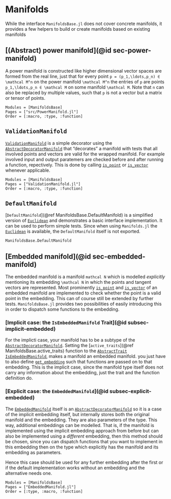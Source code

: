 # Manifolds

While the interface `ManifoldsBase.jl` does not cover concrete manifolds, it provides a few
helpers to build or create manifolds based on existing manifolds

## [(Abstract) power manifold](@id sec-power-manifold)

A power manifold is constructed like higher dimensional vector spaces are formed from the real line, just that for every point ``p = (p_1,\ldots,p_n) ∈ \mathcal M^n`` on the power manifold ``\mathcal M^n`` the entries of ``p`` are points ``p_1,\ldots,p_n ∈ \mathcal M`` on some manifold ``\mathcal M``. Note that ``n`` can also be replaced by multiple values, such that ``p`` is not a vector but a matrix or tensor of points.

```@autodocs
Modules = [ManifoldsBase]
Pages = ["src/PowerManifold.jl"]
Order = [:macro, :type, :function]
```

## `ValidationManifold`

[`ValidationManifold`](@ref) is a simple decorator using the [`AbstractDecoratorManifold`](@ref) that “decorates” a manifold with tests that all involved points and vectors are valid for the wrapped manifold.
For example involved input and output paratemers are checked before and after running a function, repectively.
This is done by calling [`is_point`](@ref) or [`is_vector`](@ref) whenever applicable.

```@autodocs
Modules = [ManifoldsBase]
Pages = ["ValidationManifold.jl"]
Order = [:macro, :type, :function]
```

## `DefaultManifold`

[`DefaultManifold`](@ref ManifoldsBase.DefaultManifold) is a simplified version of [`Euclidean`](https://juliamanifolds.github.io/Manifolds.jl/latest/manifolds/euclidean.html) and demonstrates a basic interface implementation.
It can be used to perform simple tests.
Since when using `Manifolds.jl` the [`Euclidean`](https://juliamanifolds.github.io/Manifolds.jl/latest/manifolds/euclidean.html) is available, the `DefaultManifold` itself is not exported.

```@docs
ManifoldsBase.DefaultManifold
```

## [Embedded manifold](@id sec-embedded-manifold)

The embedded manifold is a manifold ``mathcal N`` which is modelled _explicitly_ mentioning its embedding ``\mathcal N`` in which the points and tangent vectors are represented.
Most prominently [`is_point`](@ref) and [`is_vector`](@ref) of an embedded manifold are implemented to check whether the point is a valid point in the embedding. This can of course still be extended by further tests.
`ManifoldsBase.jl` provides two possibilities of easily introducing this in order to dispatch some functions to the embedding.

### [Implicit case: the `IsEmbeddedManifold` Trait](@id subsec-implicit-embedded)

For the implicti case, your manifold has to be a subtype of the [`AbstractDecoratorManifold`](@ref).
Setting the [`active_traits`](@ref ManifoldsBase.active_traits) function to the [`AbstractTrait`](@ref)
[`IsEmbeddedManifold`](@ref), makes a manifold an embedded manifold. you just have to also define [`get_embedding`](@ref) such that functions are passed on to that embedding.
This is the implicit case, since the manifold type itself does not carry any information about the embedding, just the trait and the function definition do.

### [Explicit case: the `EmbeddedManifold`](@id subsec-explicit-embedded)

The [`EmbeddedManifold`](@ref) itself is an [`AbstractDecoratorManifold`](@ref) so it is a case of the implicit embedding itself, but internally stores both the original manifold and the embedding.
They are also parameters of the type.
This way, additional embeddings can be modelled. That is, if the manifold is implemented using the implicit embedding approach from before but can also be implemented using a _different_ embedding, then this method should be chosen, since you can dispatch functions that you want to implement in this embedding then on the type which explicitly has the manifold and its embedding as parameters.

Hence this case should be used for any further embedding after the first or if the default implementation works without an embedding and the alternative needs one.

```@autodocs
Modules = [ManifoldsBase]
Pages = ["EmbeddedManifold.jl"]
Order = [:type, :macro, :function]
```
